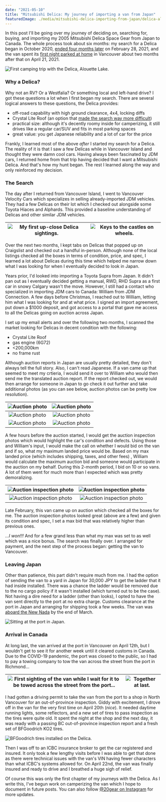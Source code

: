 ```yaml
---
date: "2021-05-10"
title: "Mitsubishi Delica: My journey of importing a van from Japan"
featuredImage: ./media/mitsubishi-delica-importing-from-japan/delica-alouette.jpg
---
```


In this post I'll be going over my journey of deciding on, searching for, buying, and importing my 2005 Mitsubishi
Delica Space Gear from Japan to Canada. The whole process took about six months: my search for a Delica began in October
2020,
[ended four months later](https://twitter.com/iAligator/status/1366257815191310336) on February 28, 2021, and the van
spent its [first night parked at home](https://twitter.com/iAligator/status/1385077315437162504) in Vancouver about two
months after that on April 21, 2021.

![First camping trip with the Delica, Alouette Lake.](./media/mitsubishi-delica-importing-from-japan/delica-alouette.jpg)

### Why a Delica?

Why not an RV? Or a Westfalia? Or something local and left-hand drive? I got these questions a lot when I first began my
search. There are several logical answers to these questions, the Delica provides:

- off-road capability with high ground clearance, 4x4, locking diffs
- Crystal Lite Roof (an option that [made the search way more difficult](https://www.instagram.com/p/COVrA1DMhcY/))
- practical size: although it's decently roomy inside for camperizing, it still drives like a regular car/SUV and fits
  in most parking spaces
- great value: you get Japanese reliability and a lot of car for the price

Frankly, I learned most of the above _after_ I started my search for a Delica. The reality of it is that I saw a few
Delicas while in Vancouver Island and thought they were damn cool cars. Having always been fascinated by JDM cars, I
returned home from that trip having decided that I want a Mitsubishi Delica. And that's how my hunt began. The rest I
learned along the way and only reinforced my decision.

### The Search

The day after I returned from Vancouver Island, I went to Vancouver Velocity Cars which specializes in selling
already-imported JDM vehicles. They had a few Delicas on their lot which I checked out alongside some Toyota Hiaces and
Alphards. This provided a baseline understanding of Delicas and other similar JDM vehicles.

| ![My first up-close Delica sightings.](./media/mitsubishi-delica-importing-from-japan/velocity-cars-delicas.jpg)  | ![Keys to the castles on wheels.](./media/mitsubishi-delica-importing-from-japan/velocity-cars-keys.jpg)  |
|:---:|:---:|

Over the next two months, I kept tabs on Delicas that popped up on Craigslist and checked out a handful in-person.
Although none of the local listings checked all the boxes in terms of condition, price, and spec, I learned a lot about
Delicas during this time which helped me narrow down what I was looking for when I eventually decided to look in Japan.

Years prior, I'd looked into importing a Toyota Supra from Japan. It didn't pan out as I eventually decided getting a
manual, RWD, RHD Supra as a first car in snowy Calgary wasn't the move. However, I still had a contact who specialized
in importing JDM cars to Canada: William from JDM Connection. A few days before Christmas, I reached out to William,
letting him what I was looking for and at what price. I signed an import agreement, put down a $1000 deposit, and got
access to a portal that gave me access to all the Delicas going on auction across Japan.

I set up my email alerts and over the following two months, I scanned the market looking for Delicas in decent condition
with the following:

- Crystal Lite Roof
- gas engine (6G72)
- <200,000km
- no frame rust

Although auction reports in Japan are usually pretty detailed, they don't always tell the full story. Also, I can't read
Japanese. If a van came up that seemed to meet my crtieria, I would send it over to William who would then send me the
translated auction report. If the report checked out, we would then arrange for someone in Japan to go check it out
further and take additional photos (as you can see below, auction photos can be pretty low resolution).

| ![Auction photo](./media/mitsubishi-delica-importing-from-japan/delica-auction-1.JPG) | ![Auction photo](./media/mitsubishi-delica-importing-from-japan/delica-auction-2.JPG)  |
|:---:|:---:|
| ![Auction photo](./media/mitsubishi-delica-importing-from-japan/delica-auction-3.JPG) | ![Auction photo](./media/mitsubishi-delica-importing-from-japan/delica-auction-4.JPG)  |
| ![Auction photo](./media/mitsubishi-delica-importing-from-japan/delica-auction-5.JPG) | ![Auction photo](./media/mitsubishi-delica-importing-from-japan/delica-auction-6.JPG)  |

A few hours before the auction started, I would get the auction inspection photos which would highlight the car's
condition and defects. Using those and William's input, I would make the call on whether I would bid on the van and if
so, what my maximum landed price would be. Based on my max landed price (which includes shipping, taxes, and other fees)
, William would calculate the maximum auction bid and someone would participate in the auction on my behalf. During this
2-month period, I bid on 10 or so vans. A lot of them went for much more than I expected which was pretty demoralizing.

| ![Auction inspection photo](./media/mitsubishi-delica-importing-from-japan/delica-auction-inspection-1.JPG) | ![Auction inspection photo](./media/mitsubishi-delica-importing-from-japan/delica-auction-inspection-2.JPG)  |
|:---:|:---:|
| ![Auction inspection photo](./media/mitsubishi-delica-importing-from-japan/delica-auction-inspection-3.JPG) | ![Auction inspection photo](./media/mitsubishi-delica-importing-from-japan/delica-auction-inspection-4.JPG)  |

Late February, this van came up on auction which checked all the boxes for me. The auction inspection photos looked
great (above are a few) and given its condition and spec, I set a max bid that was relatively higher than previous ones.

*...I won!!!* And for a few grand less than what my max was set to as well which was a nice bonus. The search was
finally over. I arranged for payment, and the next step of the process began: getting the van to Vancouver.

### Leaving Japan

Other than patience, this part didn't require much from me. I had the option of sending the van to a yard in Japan for
30,000 JPY to get the ladder that it had inside installed. There was a chance the ladder would be removed due to the no
cargo policy if it wasn't installed (which turned out to be the case). Not having a dire need for a ladder (other than
looks), I opted to have the van sent directly to the port at no extra charge. Customs clearance at the port in Japan and
arranging for shipping took a few weeks. The van was [aboard the New Nada](https://www.instagram.com/p/CNGTrW5sOsF/) 
by the end of March.

![Sitting at the port in Japan.](./media/mitsubishi-delica-importing-from-japan/delica-japan-port.JPG)

### Arrival in Canada

At long last, the van arrived at the port in Vancouver on April 12th, but I wouldn't get to see it for another week
until it cleared customs in Canada. Due to the COVID-19 pandemic, the port was closed to the public, so I had to pay a
towing company to tow the van across the street from the port in Richmond...

| ![First sighting of the van while I wait for it to be towed across the street from the port...](./media/mitsubishi-delica-importing-from-japan/delica-tow.JPG) | ![Together at last.](./media/mitsubishi-delica-importing-from-japan/delica-and-me.jpg)  |
|:---:|:---:|

I had gotten a driving permit to take the van from the port to a shop in North Vancouver for an out-of-province
inspection. Giddy with excitement, I drove off in the van for the very first time on April 20th (*nice*). It needed
daytime running lights, some reflectors, and a new set of tires to pass inspection as the tires were quite old. It spent
the night at the shop and the next day, it was ready with a passing BC out-of-province inspection report and a fresh set
of BFGoodrich KO2 tires.

![BFGoodrich tires installed on the Delica.](./media/mitsubishi-delica-importing-from-japan/delica-with-ko2-tires.jpg)

Then I was off to an ICBC insurance broker to get the car registered and insured. It only took a few lengthy visits
before I was able to get that done as there were technical issues with the van's VIN having fewer characters than what
ICBC's systems allowed for. On April 22nd, the van was finally insured and ready to drive and I breathed a huge sigh of
relief.

Of course this was only the first chapter of my journeys with the Delica. As I write this, I've begun work on
camperizing the van which I hope to document in future posts. You can also
follow [@20gear on Instagram](https://instagram.com/20gear) for more updates.

